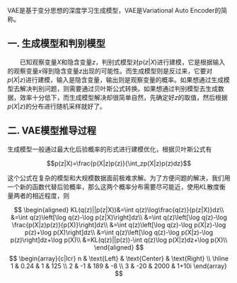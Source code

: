VAE是基于变分思想的深度学习生成模型，VAE是Variational Auto Encoder的简称。
 
## 一. 生成模型和判别模型

&emsp;&emsp;已知观察变量$X$和隐含变量$z$，判别式模型对$p(z|X)$进行建模，它是根据输入的观察变量$x$得到隐含变量$z$出现的可能性。而生成模型则是反过来，它要对$p(X|z)$进行建模，输入是隐含变量，输出则是观察变量的概率。如果想通过生成模型去解决判别问题，则需要通过贝叶斯公式转换。如果想通过判别模型去生成数据，效率十分低下，而生成模型解决却很简单自然，先确定好$z$的取值，然后根据$p(X|z)$的分布进行随机采样就好了。

## 二. VAE模型推导过程

生成模型一般通过最大化后验概率的形式进行建模优化，根据贝叶斯公式有

$$p(z|X)=\frac{p(X|z)p(z)}{\int_zp(X|z)p(z)dz}$$

这个公式在复杂的模型和大规模数据面前极难求解。为了方便问题的解决，我们用一个新的函数代替后验概率，那么这两个概率分布需要尽可能近，使用$KL$散度衡量两者的相近程度，则

$$
\begin{aligned}
KL(q(z)||p(z|X))&=\int q(z)\log\frac{q(z)}{p(z|X)}dz\\
&=\int q(z)\left[\log q(z)-\log p(z|X)\right]dz\\
&=\int q(z)\left[\log q(z)-\log \frac{p(X|z)p(z)}{p(X)}\right]dz\\
&=\int q(z)\left[\log q(z)-\log p(X|z)-\log p(z)+\log p(X)\right]dz\\
&=\int q(z)\left[\log q(z)-\log p(X|z)-\log p(z)\right]dz+\log p(X)\\
&=KL(q(z)||p(z))-\int q(z)\log p(X|z)dz+\log p(X)\\
\end{aligned}
$$
$$
\begin{array}{c|lcr}
n & \text{Left} & \text{Center} & \text{Right} \\
\hline
1 & 0.24 & 1 & 125 \\
2 & -1 & 189 & -8 \\
3 & -20 & 2000 & 1+10i
\end{array}
$$
